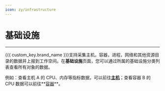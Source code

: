 ```yaml
---
icon: zy/infrastructure
---
```

# 基础设施
---


{{{ custom_key.brand_name }}}支持采集主机，容器，进程，网络和其他资源目录的数据并上报到工作空间。在**基础设施**页面，您可以通过所属的基础设施分类列表查看所有对象的数据。

例如：查看主机 A 的 CPU、内存等指标数据，可以前往[**主机**](./host.md)；查看容器 B 的 CPU 数据可以前往**[容器](./container.md)**。

